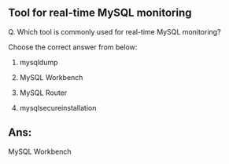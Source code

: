 ## Tool for real-time MySQL monitoring

Q. Which tool is commonly used for real-time MySQL monitoring?

Choose the correct answer from below:
  
  1. mysqldump

  2. MySQL Workbench

  3. MySQL Router

  4. mysqlsecureinstallation

  
## Ans:
MySQL Workbench
